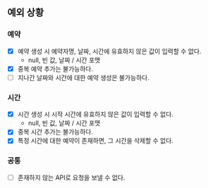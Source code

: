 ## 예외 상황

### 예약

- [x] 예약 생성 시 예약자명, 날짜, 시간에 유효하지 않은 값이 입력할 수 없다.
    - null, 빈 값, 날짜 / 시간 포맷
- [x] 중복 예약 추가는 불가능하다.
- [ ] 지나간 날짜와 시간에 대한 예약 생성은 불가능하다.

### 시간

- [x] 시간 생성 시 시작 시간에 유효하지 않은 값이 입력할 수 없다.
    - null, 빈 값, 날짜 / 시간 포맷
- [x] 중복 시간 추가는 불가능하다.
- [x] 특정 시간에 대한 예약이 존재하면, 그 시간을 삭제할 수 없다.

### 공통

- [ ] 존재하지 않는 API로 요청을 보낼 수 없다.
